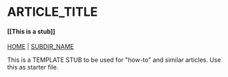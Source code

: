 # ARTICLE_TITLE

####  [[This is a stub]]

[HOME](../README.md) | [SUBDIR_NAME](/sub-dir-path/index.md)

This is a TEMPLATE STUB to be used for "how-to" and similar articles. Use this as starter file.

